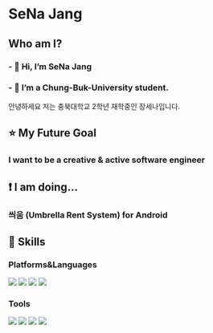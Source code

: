 # SeNa Jang
## Who am I?
### - 👋 Hi, I’m SeNa Jang
### - 👀 I’m a Chung-Buk-University student.
안녕하세요 저는 충북대학교 2학년 재학중인 장세나입니다.

## :star: My Future Goal
### I want to be a creative & active software engineer

## :exclamation: I am doing...
### 씌움 (Umbrella Rent System) for Android

## :muscle: Skills
### Platforms&Languages
<img src="https://img.shields.io/badge/Python-9cf?style=flat&logo=Python&logoColor=3776AB"/>  <img src="https://img.shields.io/badge/Java-lightgrey?style=flat&logo=Java&logoColor=007396"/>  <img src="https://img.shields.io/badge/C-yellow?style=flat"/>  <img src="https://img.shields.io/badge/C++-ff69b4?style=flat"/>
### Tools
<img src="https://img.shields.io/badge/Firebase-yellow?style=flat&logo=Firebase&logoColor=FFCA28"/>  <img src="https://img.shields.io/badge/Android Studio-ff69b4?style=flat&logo=Firebase&logoColor=3DDC84"/>  <img src="https://img.shields.io/badge/Visual Studio-blueviolet?style=flat&logo=Firebase&logoColor=5C2D91"/>    <img src="https://img.shields.io/badge/Visual Studio Code-9cf?style=flat&logo=Firebase&logoColor=007ACC"/> 
